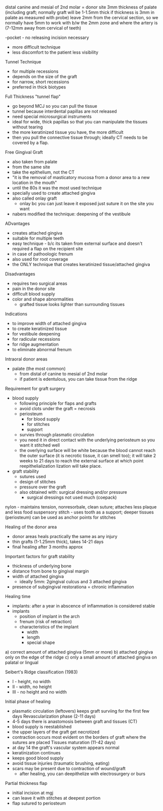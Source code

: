 
distal canine and mesial of 2nd molar = donor site 
3mm thickness of palate (including graft; normally graft will be 1-1.5mm thick if thickness is 3mm in palate as measured with probe)
leave 2mm from the cervical section, so we normally have 5mm to work with b/w the 2mm zone and where the artery is (7-12mm away from cervical of teeth)

-pocket - no releasing incision necessary
- more difficult technique 
- less discomfort to the patient less visibility

Tunnel Technique 
- for multiple recessions
- depends on the size of the graft 
- for narrow, short recessions 
- preferred in thick biotypes 

Full Thickness "tunnel flap"
- go beyond MCJ so you can pull the tissue
- tunnel because interdental papillas are not released 
- need special microsurgical instruments
- ideal for wide, thick papillas so that you can manipulate the tissues without tearing 
- the more keratinized tissue you have, the more difficult 
- then you pull the connective tissue through; ideally CT needs to be covered by a flap.

Free Gingival Graft 
- also taken from palate 
- from the same site 
- take the epithelium, not the CT
- "it is the removal of masticatory mucosa from a donor area to a new location in the mouth"
- until the 80s it was the most used technique 
- specially used to create attached gingiva 
- also called onlay graft 
	- onlay bc you can just leave it exposed just suture it on the site you want 
- nabers modified the technique: deepening of the vestibule 

ADvantages
- creates attached gingiva 
- suitable for multiple teeth 
- easy technique - b/c its taken from external surface and doesn't required a flap on the recipient site
- in case of pathoologic frenum 
- also used for root coverage 
- the ONLY technique that creates keratinized tissue/attached gingiva 

Disadvantages 
- requires two surgical areas 
- pain in the donor site 
- difficult blood supply 
- color and shape abnormalities 
	- grafted tissue looks lighter than surrounding tissues 

Indications
- to improve width of attached gingiva 
- to create keratinized tissue 
- for vestibule deepening 
- for radicular recessions 
- for ridge augmentation 
- to eliminate abnormal frenum 

Intraoral donor areas 
- palate (the most common) 
	- from distal of canine to mesial of 2nd molar 
	- if patient is edentulous, you can take tissue from the ridge 

Requirement for graft surgery 
- blood supply 
	- following principle for flaps and grafts 
	- avoid clots under the graft = necrosis 
	- periosteum 
		- for blood supply 
		- for stitches
		- support 
	- survies through plasmatic circulation
	- you need it in direct contact with the underlying periosteum so you want it stitched well
	- the overlying surface will be white because the blood cannot reach the outer surface (it is necrotic tissue, it can smell too); it will take 2 weeks to 21 days to reach the external surface at which point reepithelialization lization will take place.
- graft stability
	- sutures used 
	- design of stitches 
	- pressure over the graft 
	- also obtained with: surgical dressing and/or pressure 
		- surgical dressings not used much (coepack)
	
nylon - maintains tension, nonresorbale, clean suture; attaches less plaque and less food
suspensory stitch - uses tooth as a support; deeper tissues (periosteum) can be used as anchor points for stitches

Healing of the donor area 
- donor areas heals practically the same as any injury 
- thin grafts (1-1.25mm thick), takes 14-21 days 
- final healing after 3 months approx 

Important factors for graft stability 
- thickness of underlying bone 
- distance from bone to gingival margin 
- width of attached gingiva 
	- ideally 5mm: 2gingival culcus and 3 attached gingiva 
- presence of subgingival restorationa = chronic inflammation 

Healing time
- implants: after a year in abscence of inflammation is considered stable 
- implants 
	- position of implant in the arch 
	- frenum (risk of retraction) 
	- characteristics of the implant 
		- width 
		- length 
		- special shape 

a) correct amount of attached gingiva (5mm or more)
b) attached gingiva only on the edge of the ridge 
c) only a small amount of attached gingiva on palatal or lingual 

Seibert's Ridge classification (1983)
- I - height, no width 
- II - width, no height 
- III - no height and no width 

Initial phase of healing 
- plasmatic circulation (leftovers) keeps graft surviing for the first few days 
Revascularization phase (2-11 days)
- 4-5 days there is anastomosis between graft and tissues  (CT)
- blood supply is reestablished 
- the upper layers of the graft get necrotized 
- contraction occurs most evident on the borders of graft where the sutures are placed 
Tissues maturation (11-42 days)
- at day 14 the graft's vascular system appears normal 
- keratinization continues 
- keeps good blood supply 
- avoid tissue injuries (traumatic brushing, eating) 
- scars may be present due to contraction of wound/graft 
	- after healing, you can deepithelize with electrosurgery or burs 

Partial thickness flap 
- initial incision at mgj 
- can leave it with stitches at deepest portion 
- flap sutured to periosteum

